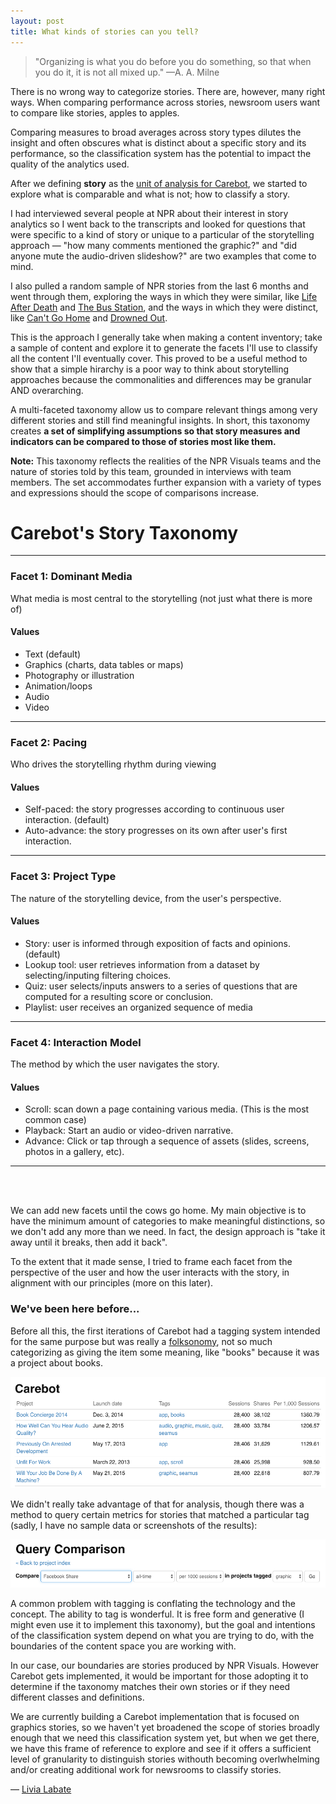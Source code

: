 ```yaml
---
layout: post
title: What kinds of stories can you tell?
---
```


> "Organizing is what you do before you do something, so that when you do it, it is not all mixed up."
—A. A. Milne

There is no wrong way to categorize stories. There are, however, many right ways. When comparing performance across stories, newsroom users want to compare like stories, apples to apples. 

Comparing measures to broad averages across story types dilutes the insight and often obscures what is distinct about a specific story and its performance, so the classification system has the potential to impact the quality of the analytics used.

After we defining **story** as the [unit of analysis for Carebot](https://thecarebot.github.io/What-are-we-measuring-when-we-measure-journalism/), we started to explore what is comparable and what is not; how to classify a story. 

I had interviewed several people at NPR about their interest in story analytics so I went back to the transcripts and looked for questions that were specific to a kind of story or unique to a particular of the storytelling approach — "how many comments mentioned the graphic?" and "did anyone mute the audio-driven slideshow?" are two examples that come to mind. 

I also pulled a random sample of NPR stories from the last 6 months and went through them, exploring the ways in which they were similar, like [Life After Death](http://apps.npr.org/life-after-death/) and [The Bus Station](http://apps.npr.org/lookatthis/posts/bus-station), and the ways in which they were distinct, like [Can't Go Home](http://apps.npr.org/syria/)
 and [Drowned Out](http://apps.npr.org/lookatthis/posts/whales).

This is the approach I generally take when making a content inventory; take a sample of content and explore it to generate the facets I'll use to classify all the content I'll eventually cover. This proved to be a useful method to show that a simple hirarchy is a poor way to think about storytelling approaches because the commonalities and differences may be granular AND overarching.

A multi-faceted taxonomy allow us to compare relevant things among very different stories and still find meaningful insights. In short, this taxonomy creates **a set of simplifying assumptions so that story measures and indicators can be compared to those of stories most like them.**

**Note:** This taxonomy reflects the realities of the NPR Visuals teams and the nature of stories told by this team, grounded in interviews with team members. The set accommodates further expansion with a variety of types and expressions should the scope of comparisons increase.



# Carebot's Story Taxonomy

***
 
### Facet 1: Dominant Media
What media is most central to the storytelling (not just what there is more of)

#### Values
* Text (default)
* Graphics (charts, data tables or maps)
* Photography or illustration
* Animation/loops
* Audio
* Video

---

### Facet 2: Pacing
Who drives the storytelling rhythm during viewing

#### Values
* Self-paced: the story progresses according to continuous user interaction. (default)
* Auto-advance: the story progresses on its own after user's first interaction.

---

### Facet 3: Project Type
The nature of the storytelling device, from the user's perspective.

#### Values
* Story: user is informed through exposition of facts and opinions. (default)
* Lookup tool: user retrieves information from a dataset by selecting/inputing filtering choices.
* Quiz: user selects/inputs answers to a series of questions that are computed for a resulting score or conclusion.
* Playlist: user receives an organized sequence of media 

---

### Facet 4: Interaction Model
The method by which the user navigates the story.

#### Values
* Scroll: scan down a page containing various media. (This is the most common case)
* Playback: Start an audio or video-driven narrative.
* Advance: Click or tap through a sequence of assets (slides, screens, photos in a gallery, etc).


***

<br><br>

We can add new facets until the cows go home. My main objective is to have the minimum amount of categories to make meaningful distinctions, so we don't add any more than we need. In fact, the design approach is "take it away until it breaks, then add it back". 

To the extent that it made sense, I tried to frame each facet from the perspective of the user and how the user interacts with the story, in alignment with our principles (more on this later).

### We've been here before...

Before all this, the first iterations of Carebot had a tagging system intended for the same purpose but was really a [folksonomy](http://vanderwal.net/folksonomy.html), not so much categorizing as giving the item some meaning, like "books" because it was a project about books. 

![Vintage Carebot's tags](/images/carebot-vintage-tags.png "Vintage Carebot tags")

We didn't really take advantage of that for analysis, though there was a method to query certain metrics for stories that matched a particular tag (sadly, I have no sample data or screenshots of the results):

![Vintage Carebot's query](/images/carebot-vintage-query.png "Vintage Carebot query")

A common problem with tagging is conflating the technology and the concept. The ability to tag is wonderful. It is free form and generative (I might even use it to implement this taxonomy), but the goal and intentions of the classification system depend on what you are trying to do, with the boundaries of the content space you are working with. 

In our case, our boundaries are stories produced by NPR Visuals. However Carebot gets implemented, it would be important for those adopting it to determine if the taxonomy matches their own stories or if they need different classes and definitions.

We are currently building a Carebot implementation that is focused on graphics stories, so we haven't yet broadened the scope of stories broadly enough that we need this classification system yet, but when we get there, we have this frame of reference to explore and see if it offers a sufficient level of granularity to distinguish stories withouth becoming overlwhelming and/or creating additional work for newsrooms to classify stories.


— [Livia Labate](http://twitter.com/livlab)
